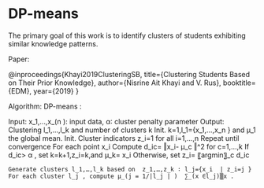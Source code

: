 # DP-means

The primary goal of this work is to identify clusters of students exhibiting similar knowledge patterns.

Paper:

@inproceedings{Khayi2019ClusteringSB,
  title={Clustering Students Based on Their Prior Knowledge},
  author={Nisrine Ait Khayi and V. Rus},
  booktitle={EDM},
  year={2019}
}

Algorithm:  DP-means :

Input: x_1,…,x_(n ): input data, α∶ cluster penalty parameter
Output:  Clustering l_1,…,l_k and number of clusters k
	Init.  k=1,l_1={x_1,…,x_n } and μ_1 the global mean.
	Init. Cluster indicators z_i=1 for all i=1,…,n
	Repeat until convergence 
	For each point x_i
	Compute d_ic= ‖x_i- μ_c ‖^2 for
          c=1,…,k
	If d_ic> α , set k=k+1,z_i=k,and  μ_k= x_i
	Otherwise, set   z_i= 〖argmin〗_c  d_ic

	Generate clusters l_1,…,l_k based on  z_1,…,z_k ∶ l_j={x_i  | z_i=j }
	For each cluster l_j , compute μ_(j = 1/|l_j | )  ∑_(x ∈l_j)▒x .


